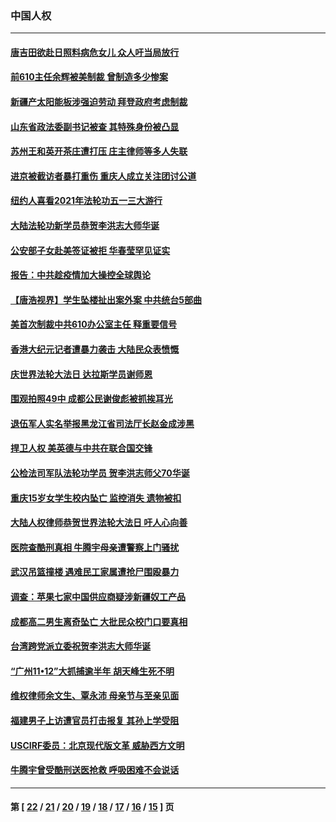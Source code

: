 ### 中国人权
---
#### [唐吉田欲赴日照料病危女儿 众人吁当局放行](../../pages/ncid278/n12951606.md) 
#### [前610主任余辉被美制裁 曾制造多少惨案](../../pages/ncid278/n12950867.md) 
#### [新疆产太阳能板涉强迫劳动 拜登政府考虑制裁](../../pages/ncid278/n12951172.md) 
#### [山东省政法委副书记被查 其特殊身份被凸显](../../pages/ncid278/n12950837.md) 
#### [苏州王和英开茶庄遭打压 庄主律师等多人失联](../../pages/ncid278/n12950105.md) 
#### [进京被截访者暴打重伤 重庆人成立关注团讨公道](../../pages/ncid278/n12949265.md) 
#### [纽约人喜看2021年法轮功五一三大游行](../../pages/ncid278/n12947614.md) 
#### [大陆法轮功新学员恭贺李洪志大师华诞](../../pages/ncid278/n12947496.md) 
#### [公安部子女赴美签证被拒 华春莹罕见证实](../../pages/ncid278/n12947094.md) 
#### [报告：中共趁疫情加大操控全球舆论](../../pages/ncid278/n12946091.md) 
#### [【唐浩视界】学生坠楼扯出案外案 中共统台5部曲](../../pages/ncid278/n12945990.md) 
#### [美首次制裁中共610办公室主任 释重要信号](../../pages/ncid278/n12945359.md) 
#### [香港大纪元记者遭暴力袭击 大陆民众表愤慨](../../pages/ncid278/n12945801.md) 
#### [庆世界法轮大法日 达拉斯学员谢师恩](../../pages/ncid278/n12944228.md) 
#### [围观拍照49中 成都公民谢俊彪被抓挨耳光](../../pages/ncid278/n12944111.md) 
#### [退伍军人实名举报黑龙江省司法厅长赵金成涉黑](../../pages/ncid278/n12944115.md) 
#### [捍卫人权 美英德与中共在联合国交锋](../../pages/ncid278/n12943785.md) 
#### [公检法司军队法轮功学员 贺李洪志师父70华诞](../../pages/ncid278/n12943298.md) 
#### [重庆15岁女学生校内坠亡 监控消失 遗物被扣](../../pages/ncid278/n12940402.md) 
#### [大陆人权律师恭贺世界法轮大法日 吁人心向善](../../pages/ncid278/n12942774.md) 
#### [医院查酷刑真相 牛腾宇母亲遭警察上门骚扰](../../pages/ncid278/n12941740.md) 
#### [武汉吊篮撞楼 遇难民工家属遭抢尸围殴暴力](../../pages/ncid278/n12940852.md) 
#### [调查：苹果七家中国供应商疑涉新疆奴工产品](../../pages/ncid278/n12940649.md) 
#### [成都高二男生离奇坠亡 大批民众校门口要真相](../../pages/ncid278/n12940351.md) 
#### [台湾跨党派立委祝贺李洪志大师华诞](../../pages/ncid278/n12938981.md) 
#### [“广州11•12”大抓捕逾半年 胡天峰生死不明](../../pages/ncid278/n12938942.md) 
#### [维权律师余文生、覃永沛 母亲节与至亲见面](../../pages/ncid278/n12937608.md) 
#### [福建男子上访遭官员打击报复 其孙上学受阻](../../pages/ncid278/n12935956.md) 
#### [USCIRF委员：北京现代版文革 威胁西方文明](../../pages/ncid278/n12935137.md) 
#### [牛腾宇曾受酷刑送医抢救 呼吸困难不会说话](../../pages/ncid278/n12934110.md) 

---
#### 第 [ [22](./22.md) / [21](./21.md) / [20](./20.md) / [19](./19.md) / [18](./18.md) / [17](./17.md) / [16](./16.md) / [15](./15.md) ] 页
